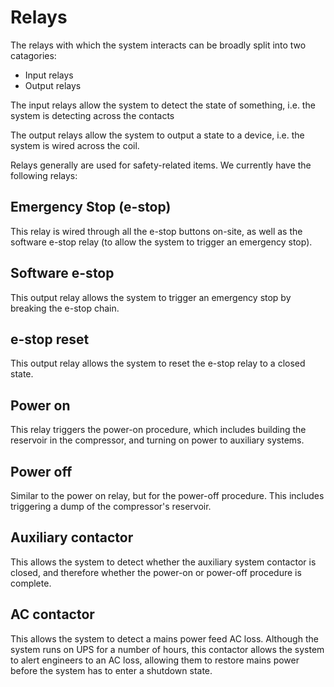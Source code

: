 # Relays

The relays with which the system interacts can be broadly split into two
catagories:

- Input relays
- Output relays

The input relays allow the system to detect the state of something, i.e. the
system is detecting across the contacts

The output relays allow the system to output a state to a device, i.e. the
system is wired across the coil.

Relays generally are used for safety-related items. We currently have the
following relays:

## Emergency Stop (e-stop)

This relay is wired through all the e-stop buttons on-site, as well as the
software e-stop relay (to allow the system to trigger an emergency stop).

## Software e-stop

This output relay allows the system to trigger an emergency stop by breaking
the e-stop chain.

## e-stop reset

This output relay allows the system to reset the e-stop relay to a closed state.

## Power on

This relay triggers the power-on procedure, which includes building the
reservoir in the compressor, and turning on power to auxiliary systems.

## Power off

Similar to the power on relay, but for the power-off procedure. This includes
triggering a dump of the compressor's reservoir.

## Auxiliary contactor

This allows the system to detect whether the auxiliary system contactor is
closed, and therefore whether the power-on or power-off procedure is complete.

## AC contactor

This allows the system to detect a mains power feed AC loss. Although the system
runs on UPS for a number of hours, this contactor allows the system to alert
engineers to an AC loss, allowing them to restore mains power before the system
has to enter a shutdown state.
